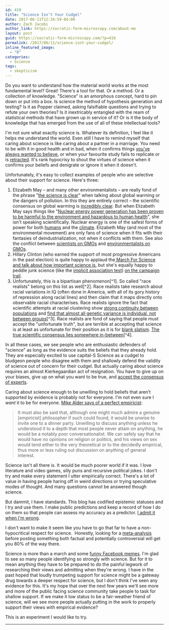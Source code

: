 ```yaml
---
id: 419
title: "Science Isn’t Your Cudgel"
date: 2017-06-11T12:34:59-04:00
author: Zach Jacobi
author_link: https://socratic-form-microscopy.com/about-me
layout: post
guid: https://socratic-form-microscopy.com/?p=419
permalink: /2017/06/11/science-isnt-your-cudgel/
inline_featured_image:
  - "0"
categories:
  - Science
tags:
  - skepticism
---
```


Do you want to understand how the material world works at the most fundamental level? Great! There's a tool for that. Or a method. Or a collection of knowledge. "Science" is an amorphous concept, hard to pin down or put into a box. Is science the method of hypothesis generation and testing? Is it as Popper claimed, asking falsifiable questions and trying to refute your own theories? Is it inextricably entangled with the ream of statistical methods that have grown up in service of it? Or is it the body of knowledge that has emerged from the use of all of these intellectual tools?

I'm not sure what exactly science is. Whatever its definition, I feel like it helps me understand the world. Even still I have to remind myself that caring about science is like caring about a partner in a marriage. You need to be with it in good health and in bad, when it confirms things <a href="http://onlinelibrary.wiley.com/doi/10.1111/j.1467-8543.2009.00723.x/abstract">you've always wanted to believe</a>, or when your favourite study fails to replicate or is <a href="http://retractionwatch.com/2014/07/18/the-camel-doesnt-have-two-humps-programming-aptitude-test-canned-for-overzealous-conclusion/">retracted</a>. It's rank hypocrisy to shout the virtues of science when it confirms your beliefs and denigrate or ignore it when it doesn't.

Unfortunately, it's easy to collect examples of people who are selective about their support for science. Here's three:

<ol>
 	<li>Elizabeth May – and many other environmentalists – are really fond of the phrase "<a href="https://twitter.com/ElizabethMay/status/854538884910170113">the science is clear</a>" when talking about global warming or the dangers of pollution. In this they are entirely correct – the scientific consensus on global warming is <a href="https://en.wikipedia.org/wiki/Scientific_opinion_on_climate_change">incredibly clear</a>. But when Elizabeth May says things like "<a href="http://elizabethmaymp.ca/get-involved/phase-out-nuclear-energy-facilities">Nuclear energy power generation has been proven to be harmful to the environment and hazardous to human health</a>", she isn't speaking scientifically. Nuclear energy is one of the safest forms of power for both <a href="https://www.forbes.com/sites/jamesconca/2012/06/10/energys-deathprint-a-price-always-paid/#1be2325709b7">humans</a> and the <a href="https://en.wikipedia.org/wiki/Life-cycle_greenhouse-gas_emissions_of_energy_sources">climate</a>. Elizabeth May (and most of the environmental movement) are only fans of science when it fits with their fantasies of deindustrialization, not when it conflicts with them. See also the conflict between <a href="https://www.ncbi.nlm.nih.gov/pmc/articles/PMC4218791/">scientists on GMOs</a> and <a href="https://www.greenparty.ca/en/policy/vision-green/economy/genetic-engineering">environmentalists on GMOs</a>.</li>
 	<li>Hillary Clinton (who earned the support of most progressive Americans in the past election) is quite happy to applaud the<a href="http://www.huffingtonpost.com/entry/hillary-clinton-science-march_us_58fc91d1e4b00fa7de14ff85"> March For Science and talk about how important science is</a>, but she's equally happy to peddle junk science (like the <a href="https://www.ncbi.nlm.nih.gov/pubmed/19449998">implicit association test</a>) <a href="https://www.washingtonpost.com/video/politics/clinton-on-implicit-bias-in-policing/2016/09/26/46e1e88c-8441-11e6-b57d-dd49277af02f_video.html">on the campaign trail</a>.</li>
 	<li>Unfortunately, this is a bipartisan phenomenon[^1]. So called "race realists" belong on this list as well[^2]. Race realists take research about racial variations in IQ (often done in America, with all of its gory history of repression along racial lines) and then claim that it maps directly onto observable racial characterises. Race realists ignore the fact that scientific attempts at racial clustering show <a href="https://en.wikipedia.org/wiki/Human_genetic_clustering#Criticism">strong continuity between populations</a> and <a href="https://web.stanford.edu/group/rosenberglab/papers/popstruct.pdf">find that almost all genetic variance is individual, not between groups</a>[^3]. Race realists are fond of saying that people must accept the "unfortunate truth", but are terrible at accepting that science is at least as unfortunate for their position as it is for <a href="https://en.wikipedia.org/wiki/Tabula_rasa">blank slatism</a>. <a href="https://www.vox.com/the-big-idea/2017/5/18/15655638/charles-murray-race-iq-sam-harris-science-free-speech">The true scientific consensus lies somewhere in-between</a>[^4].</li>
</ol>
In all these cases, we see people who are enthusiastic defenders of "science" as long as the evidence suits the beliefs that they already hold. They are especially excited to use capital-S Science as a cudgel to bludgeon people who disagree with them and shallowly defend the validity of science out of concern for their cudgel. But actually caring about science requires an almost Kierkegaardian act of resignation. You have to give up on your biases, give up on what you want to be true, and <a href="http://slatestarcodex.com/2017/04/17/learning-to-love-scientific-consensus/">accept the consensus of experts</a>.

Caring about science enough to be unwilling to hold beliefs that aren’t supported by evidence is probably not for everyone. I'm not even sure I <em>want</em> it to be for everyone. <a href="https://philosophynow.org/issues/46/Newtons_Flaming_Laser_Sword">Mike Alder says of a perfect empiricist</a>:

<blockquote>It must also be said that, although one might much admire a genuine [empiricist] philosopher if such could found, it would be unwise to invite one to a dinner party. Unwilling to discuss anything unless he understood it to a depth that most people never attain on anything, he would be a notably poor conversationalist. We can safely say that he would have no opinions on religion or politics, and his views on sex would tend either to the very theoretical or to the decidedly empirical, thus more or less ruling out discussion on anything of general interest.</blockquote>

Science isn't all there is. It would be much poorer world if it was. I love literature and video games, silly puns and recursive political jokes. I don't try and make every statement I utter empirically correct. There's a lot of value in having people haring off in weird directions or trying speculative modes of thought. And many questions cannot be answered though science.

But dammit, I have standards. This blog has codified epistemic statuses and I try and use them. I make public predictions and keep a record of how I do on them so that people can assess my accuracy as a predictor. <a href="#zach-is-wrong-anchor">I admit it when I'm wrong</a>.

I don't want to make it seem like you have to go that far to have a non-hypocritical respect for science.  Honestly, looking for a <a href="http://theincidentaleconomist.com/wordpress/healthcare-triage-meta-analysis/">meta-analysis</a> before posting something both factual and potentially controversial will get you 80% of the way there.

Science is more than a march and some <a href="https://www.facebook.com/IFeakingLoveScience/">funny Facebook memes</a>. I'm glad to see so many people identifying so strongly with science. But for it to mean anything they have to be prepared to do the painful legwork of researching their views and admitting when they're wrong. I have in the past hoped that loudly trumpeting support for science might be a gateway drug towards a deeper respect for science, but I don't think I've seen any evidence for this. It's my hope that over the next few years we'll see more and more of the public facing science community take people to task for shallow support. If we make it low status to be a fair-weather friend of science, will we see more people actually putting in the work to properly support their views with empirical evidence?

This is an experiment I would like to try.

<hr class="post-end" />

[^1]: The right, especially the religious right, is less likely to use "science" as a justification for anything, which is the main reason I don't have complaints about them <u>in this blog post</u>. It is obviously terrible science to pretend that evolution didn't happen or that global warming isn't occurring, but it isn't hypocritical if you don't otherwise claim to be a fan of science. Crucially, this blog post is more about hypocrisy than bad science per se.
[^2]: My problems with race realists go beyond their questionable scientific claims. I also find them to be followers of a weird and twisted philosophy <a href="http://www.geneticshumanagency.org/ff/on-genes-as-inherent-merit/">that equates intelligence with moral worth</a> in a way I find repulsive.
[^3]: Taken together, these are damning for the idea that race can be easily inferred from skin colour.
[^4]: Yes, I know we aren't supposed to trust Vox when it comes to scientific consensus. But <a href="https://fredrikdeboer.com/2017/05/19/like-the-validity-of-intelligence-testing-the-heritability-of-intelligence-is-no-longer-scientifically-contentious/">Freddie de Boer backs it up</a> and people I trust who have spent way more time than I have reading about IQ think that Freddie knows his stuff.
